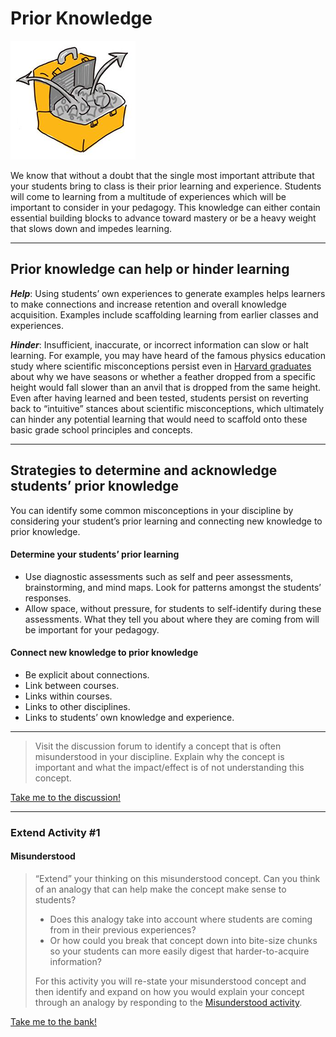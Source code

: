 # Prior Knowledge

![Suitcase](images/teacher-for-learning-prior-knowledge-suitcase.png)

We know that without a doubt that the single most important attribute that your students bring to class is their prior learning and experience. Students will come to learning from a multitude of experiences which will be important to consider in your pedagogy. This knowledge can either contain essential building blocks to advance toward mastery or be a heavy weight that slows down and impedes learning.

* * *

## Prior knowledge can help or hinder learning

**_Help_**: Using students’ own experiences to generate examples helps learners to make connections and increase retention and overall knowledge acquisition. Examples include scaffolding learning from earlier classes and experiences.

**_Hinder_**: Insufficient, inaccurate, or incorrect information can slow or halt learning. For example, you may have heard of the famous physics education study where scientific misconceptions persist even in [Harvard graduates](https://www.learner.org/series/a-private-universe/1-a-private-universe/) about why we have seasons or whether a feather dropped from a specific height would fall slower than an anvil that is dropped from the same height. Even after having learned and been tested, students persist on reverting back to “intuitive” stances about scientific misconceptions, which ultimately can hinder any potential learning that would need to scaffold onto these basic grade school principles and concepts.

* * *

## Strategies to determine and acknowledge students’ prior knowledge

You can identify some common misconceptions in your discipline by considering your student’s prior learning and connecting new knowledge to prior knowledge.

#### Determine your students’ prior learning

*   Use diagnostic assessments such as self and peer assessments, brainstorming, and mind maps. Look for patterns amongst the students’ responses.
*   Allow space, without pressure, for students to self-identify during these assessments. What they tell you about where they are coming from will be important for your pedagogy.

#### Connect new knowledge to prior knowledge

*   Be explicit about connections.
*   Link between courses.
*   Links within courses.
*   Links to other disciplines.
*   Links to students’ own knowledge and experience.

* * *
>
> Visit the discussion forum to identify a concept that is often misunderstood in your discipline. Explain why the concept is important and what the impact/effect is of not understanding this concept.
>
[Take me to the discussion!](https://elearn.waikato.ac.nz/mod/forum/view.php?id=1626662 ":class=button")

* * *

### Extend Activity #1
#### Misunderstood
> “Extend” your thinking on this misunderstood concept. Can you think of an analogy that can help make the concept make sense to students?
>
> - Does this analogy take into account where students are coming from in their previous experiences?
> - Or how could you break that concept down into bite-size chunks so your students can more easily digest that harder-to-acquire information?
>
> For this activity you will re-state your misunderstood concept and then identify and expand on how you would explain your concept through an analogy by responding to the [Misunderstood activity](https://elearn.waikato.ac.nz/mod/forum/view.php?id=1593750).

[Take me to the bank!](https://elearn.waikato.ac.nz/mod/forum/view.php?id=1593750 ":class=button")
